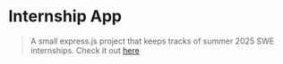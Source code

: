 # Internship App

> A small express.js project that keeps tracks of summer 2025 SWE internships.
> Check it out [here](https://internship-app-xzzj.onrender.com/catalog/internship)

